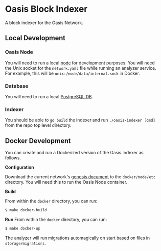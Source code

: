 # Oasis Block Indexer

A block indexer for the Oasis Network.

## Local Development

### Oasis Node

You will need to run a local [node](https://docs.oasis.dev/general/run-a-node/set-up-your-node/run-non-validator) for development purposes.
You will need the Unix socket for the `network.yaml` file while running an analyzer service.
For example, this will be `unix:/node/data/internal.sock` in Docker.

### Database

You will need to run a local [PostgreSQL DB](https://www.postgresql.org/).

### Indexer

You should be able to `go build` the indexer and run `./oasis-indexer [cmd]` from the repo top
level directory.

## Docker Development

You can create and run a Dockerized version of the Oasis Indexer as follows.

**Configuration**

Download the current network's [genesis document](https://docs.oasis.dev/oasis-core/consensus/genesis)
to the `docker/node/etc` directory. You will need this to run the Oasis Node container.

**Build**

From within the `docker` directory, you can run:
```sh
$ make docker-build
```

**Run**
From within the `docker` directory, you can run:
```sh
$ make docker-up
```

The analyzer will run migrations automagically on start based on files in `storage/migrations`.
